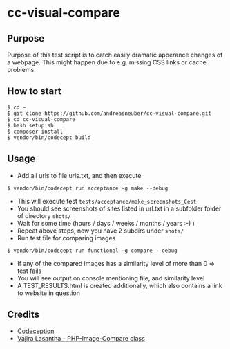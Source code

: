 # cc-visual-compare

## Purpose
Purpose of this test script is to catch easily dramatic apperance changes of a webpage. 
This might happen due to e.g. missing CSS links or cache problems. 


## How to start
```
$ cd ~
$ git clone https://github.com/andreasneuber/cc-visual-compare.git
$ cd cc-visual-compare
$ bash setup.sh
$ composer install
$ vendor/bin/codecept build
```



## Usage
- Add all urls to file urls.txt, and then execute
```
$ vendor/bin/codecept run acceptance -g make --debug
```
- This will execute test `tests/acceptance/make_screenshots_Cest`
- You should see screenshots of sites listed in url.txt in a subfolder folder of directory `shots/`
- Wait for some time (hours / days / weeks / months / years :-) )
- Repeat above steps, now you have 2 subdirs under `shots/`
- Run test file for comparing images
```
$ vendor/bin/codecept run functional -g compare --debug
```
- If any of the compared images has a similarity level of more than 0 => test fails
- You will see output on console mentioning file, and similarity level
- A TEST_RESULTS.html is created additionally, which also contains a link to website in question



## Credits
- [Codeception](http://codeception.com/)
- [Vajira Lasantha - PHP-Image-Compare class](https://github.com/vajiralasantha/PHP-Image-Compare)
